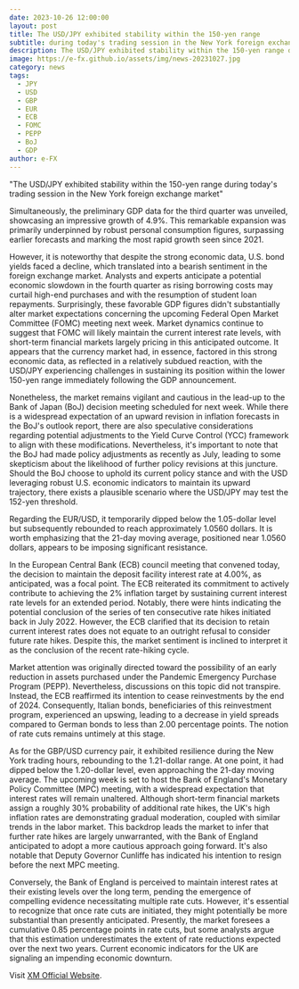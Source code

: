 ```yaml
---
date: 2023-10-26 12:00:00
layout: post
title: The USD/JPY exhibited stability within the 150-yen range
subtitle: during today's trading session in the New York foreign exchange market.
description: The USD/JPY exhibited stability within the 150-yen range during today's trading session in the New York foreign exchange market. 
image: https://e-fx.github.io/assets/img/news-20231027.jpg
category: news
tags:
  - JPY
  - USD
  - GBP
  - EUR
  - ECB
  - FOMC
  - PEPP
  - BoJ
  - GDP
author: e-FX
---
```


"The USD/JPY exhibited stability within the 150-yen range during today's trading session in the New York foreign exchange market"

Simultaneously, the preliminary GDP data for the third quarter was unveiled, showcasing an impressive growth of 4.9%. This remarkable expansion was primarily underpinned by robust personal consumption figures, surpassing earlier forecasts and marking the most rapid growth seen since 2021.

However, it is noteworthy that despite the strong economic data, U.S. bond yields faced a decline, which translated into a bearish sentiment in the foreign exchange market. Analysts and experts anticipate a potential economic slowdown in the fourth quarter as rising borrowing costs may curtail high-end purchases and with the resumption of student loan repayments. Surprisingly, these favorable GDP figures didn't substantially alter market expectations concerning the upcoming Federal Open Market Committee (FOMC) meeting next week. Market dynamics continue to suggest that FOMC will likely maintain the current interest rate levels, with short-term financial markets largely pricing in this anticipated outcome. It appears that the currency market had, in essence, factored in this strong economic data, as reflected in a relatively subdued reaction, with the USD/JPY experiencing challenges in sustaining its position within the lower 150-yen range immediately following the GDP announcement.

Nonetheless, the market remains vigilant and cautious in the lead-up to the Bank of Japan (BoJ) decision meeting scheduled for next week. While there is a widespread expectation of an upward revision in inflation forecasts in the BoJ's outlook report, there are also speculative considerations regarding potential adjustments to the Yield Curve Control (YCC) framework to align with these modifications. Nevertheless, it's important to note that the BoJ had made policy adjustments as recently as July, leading to some skepticism about the likelihood of further policy revisions at this juncture. Should the BoJ choose to uphold its current policy stance and with the USD leveraging robust U.S. economic indicators to maintain its upward trajectory, there exists a plausible scenario where the USD/JPY may test the 152-yen threshold.

Regarding the EUR/USD, it temporarily dipped below the 1.05-dollar level but subsequently rebounded to reach approximately 1.0560 dollars. It is worth emphasizing that the 21-day moving average, positioned near 1.0560 dollars, appears to be imposing significant resistance.

In the European Central Bank (ECB) council meeting that convened today, the decision to maintain the deposit facility interest rate at 4.00%, as anticipated, was a focal point. The ECB reiterated its commitment to actively contribute to achieving the 2% inflation target by sustaining current interest rate levels for an extended period. Notably, there were hints indicating the potential conclusion of the series of ten consecutive rate hikes initiated back in July 2022. However, the ECB clarified that its decision to retain current interest rates does not equate to an outright refusal to consider future rate hikes. Despite this, the market sentiment is inclined to interpret it as the conclusion of the recent rate-hiking cycle.

Market attention was originally directed toward the possibility of an early reduction in assets purchased under the Pandemic Emergency Purchase Program (PEPP). Nevertheless, discussions on this topic did not transpire. Instead, the ECB reaffirmed its intention to cease reinvestments by the end of 2024. Consequently, Italian bonds, beneficiaries of this reinvestment program, experienced an upswing, leading to a decrease in yield spreads compared to German bonds to less than 2.00 percentage points. The notion of rate cuts remains untimely at this stage.

As for the GBP/USD currency pair, it exhibited resilience during the New York trading hours, rebounding to the 1.21-dollar range. At one point, it had dipped below the 1.20-dollar level, even approaching the 21-day moving average. The upcoming week is set to host the Bank of England's Monetary Policy Committee (MPC) meeting, with a widespread expectation that interest rates will remain unaltered. Although short-term financial markets assign a roughly 30% probability of additional rate hikes, the UK's high inflation rates are demonstrating gradual moderation, coupled with similar trends in the labor market. This backdrop leads the market to infer that further rate hikes are largely unwarranted, with the Bank of England anticipated to adopt a more cautious approach going forward. It's also notable that Deputy Governor Cunliffe has indicated his intention to resign before the next MPC meeting.

Conversely, the Bank of England is perceived to maintain interest rates at their existing levels over the long term, pending the emergence of compelling evidence necessitating multiple rate cuts. However, it's essential to recognize that once rate cuts are initiated, they might potentially be more substantial than presently anticipated. Presently, the market foresees a cumulative 0.85 percentage points in rate cuts, but some analysts argue that this estimation underestimates the extent of rate reductions expected over the next two years. Current economic indicators for the UK are signaling an impending economic downturn.

Visit [XM Official Website](https://clicks.pipaffiliates.com/c?c=550036&l=en&p=0).